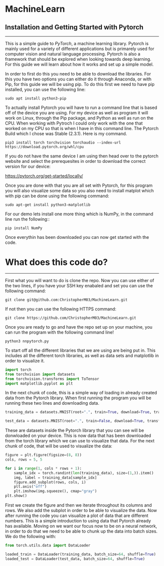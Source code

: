 # MachineLearn

## Installation and Getting Started with Pytorch
------

This is a simple guide to *PyTorch*, a machine learning library. Pytorch is mainly used for a variety of different applications but is primarely used for computer vision and natural language processing. Pytorch is also a framework that should be explored when looking towards deep learning. For this guide we will learn about how it works and set up a simple model.

In order to first do this you need to be able to download the libraries. For this you have two options you can either do it through Anaconda, or with Pip, for this guide we will be using pip. To do this first we need to have pip installed, you can use the following line:
```
sudo apt install python3-pip
```
To actually install Pytorch you will have to run a command line that is based off of the device you are using. For my device as well as program it will work on Linux, through the Pip package, and Python as well as run on the CPU. When working with Pytroch I could only work with the one that worked on my CPU so that is when I have in this command line. The Pytorch Build which I chose was Stable (2.3.1). Here is my command.
```
pip3 install torch torchvision torchaudio --index-url https://download.pytorch.org/whl/cpu
```
If you do not have the same device I am using then head over to the pytorch website and select the prerequesites in order to download the correct version for our device:

https://pytorch.org/get-started/locally/

Once you are done with that you are all set with Pytorch, for this program you will also visualize some data so you also need to install matplot which with pip can be done using the following command:
```
sudo apt-get install python3-matplotlib
```
For our demo lets install one more thing which is NumPy, in the command line run the following::
```
pip install NumPy
```
Once everythin has been downloaded you can now get started with the code.

# What does this code do?
------
First what you will want to do is clone the repo. Now you can use either of the two lines, if you have your SSH key enabaled and set you can use the following command:
```
git clone git@github.com:ChristopherM03/MachineLearn.git
```
If not then you can use the following HTTPS command:
```
git clone https://github.com/ChristopherM03/MachineLearn.git
```

Once you are ready to go and have the repo set up on your machine, you can run the program with the following command line!
```
python3 nnpytorch.py
```
To start off all the different libraries that we are using are being put in. This includes all the different torch libraries, as well as data sets and matplotlib in order to visualize it.
```Python
import torch
from torchvision import datasets
from torchvision.transforms import ToTensor
import matplotlib.pyplot as plt
```

In the next chunk of code, this is a simple way of loading in already created data from the Pytorch library. When first running the program you will be running these two lines and downloading data.

```Python
training_data = datasets.MNIST(root=".", train=True, download=True, transform=ToTensor())

test_data = datasets.MNIST(root=".", train=False, download=True, transform=ToTensor())
```
These are datasets inside the Pytorch library that you can see will be donwloaded on your device. This is now data that has been downloaded from the torch library which we can use to visualize that data. For the next chunk of code, that will be used to visualize the data:
```Python
figure = plt.figure(figsize=(8, 8))
cols, rows = 5, 5

for i in range(1, cols * rows + 1):
    sample_idx = torch.randint(len(training_data), size=(1,)).item()
    img, label = training_data[sample_idx]
    figure.add_subplot(rows, cols, i)
    plt.axis("off")
    plt.imshow(img.squeeze(), cmap="gray")
plt.show()
```
First we create the figure and then we iterate throughout its columns and rows. We also add the subplot in order to be able to visualize the data. Now after running the code you can visualize a plot of data that are different numbers. This is a simple introduction to using data that Pytorch already has available. Moving on we want our focus now to be on a neural network, in order to do that we need to be able to chunk up the data into batch sizes. We do the following with:
```Python
from torch.utils.data import DataLoader

loaded_train = DataLoader(training_data, batch_size=64, shuffle=True)
loaded_test = DataLoader(test_data, batch_size=64, shuffle=True)
```

